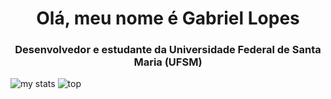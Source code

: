 <h1 align="center">Olá, meu nome é Gabriel Lopes</h1>
<h3 align="center">Desenvolvedor e estudante da Universidade Federal de Santa Maria (UFSM)</h3>

<img alt="my stats" src="https://github-readme-stats.vercel.app/api?username=Gabrieel-Lopees&show_icons=true&theme=default&rank_icon=github&include_all_commits=true"/>
<img alt="top" src="https://github-readme-stats.vercel.app/api/top-langs/?username=Gabrieel-Lopees&layout=donut-vertical"/>
